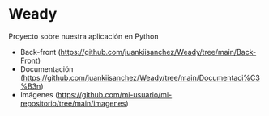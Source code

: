 # Weady
Proyecto sobre nuestra aplicación en Python

- Back-front (https://github.com/juankiisanchez/Weady/tree/main/Back-Front)
- Documentación (https://github.com/juankiisanchez/Weady/tree/main/Documentaci%C3%B3n)
- Imágenes (https://github.com/mi-usuario/mi-repositorio/tree/main/imagenes)


